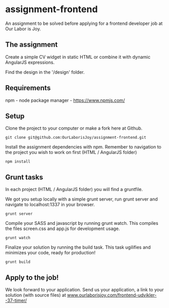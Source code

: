# assignment-frontend
An assignment to be solved before applying for a frontend developer job at Our Labor is Joy.

## The assignment
Create a simple CV widget in static HTML or combine it with dynamic AngularJS expressions.

Find the design in the '/design' folder.

## Requirements
npm - node package manager - https://www.npmjs.com/

## Setup
Clone the project to your computer or make a fork here at Github.
```
git clone git@github.com:OurLaborisJoy/assignment-frontend.git
```

Install the assignment dependencies with npm. Remember to navigation to the project you wish to work on first (HTML / AngularJS folder)
```
npm install
```

## Grunt tasks
In each project (HTML / AngularJS folder) you will find a gruntfile.

We got you setup locally with a simple grunt server, run grunt server and navigate to localhost:1337 in your browser.
```
grunt server
```

Compile your SASS and javascript by running grunt watch. This compiles the files screen.css and app.js for development usage.
```
grunt watch
```

Finalize your solution by running the build task. This task ugilifies and minimizes your code, ready for production!
```
grunt build
```

## Apply to the job!
We look forward to your application. Send us your application, a link to your solution (with source files) at www.ourlaborisjoy.com/frontend-udvikler--37-timer/
